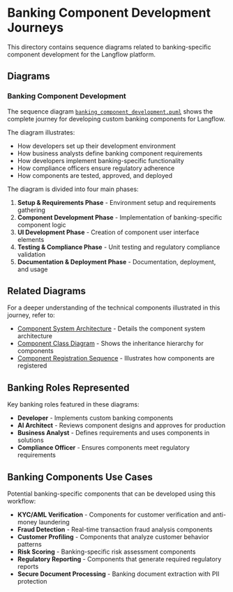 # Banking Component Development Journeys

This directory contains sequence diagrams related to banking-specific component development for the Langflow platform.

## Diagrams

### Banking Component Development

The sequence diagram [`banking_component_development.puml`](./banking_component_development.puml) shows the complete journey for developing custom banking components for Langflow.

The diagram illustrates:
- How developers set up their development environment
- How business analysts define banking component requirements
- How developers implement banking-specific functionality
- How compliance officers ensure regulatory adherence
- How components are tested, approved, and deployed

The diagram is divided into four main phases:
1. **Setup & Requirements Phase** - Environment setup and requirements gathering
2. **Component Development Phase** - Implementation of banking-specific component logic
3. **UI Development Phase** - Creation of component user interface elements
4. **Testing & Compliance Phase** - Unit testing and regulatory compliance validation
5. **Documentation & Deployment Phase** - Documentation, deployment, and usage

## Related Diagrams

For a deeper understanding of the technical components illustrated in this journey, refer to:

- [Component System Architecture](../../c4/backend/component_system/component_system_architecture.puml) - Details the component system architecture
- [Component Class Diagram](../../c4/backend/component_system/component_class_diagram.puml) - Shows the inheritance hierarchy for components
- [Component Registration Sequence](../../c4/backend/component_system/custom_component_registration_sequence.puml) - Illustrates how components are registered

## Banking Roles Represented

Key banking roles featured in these diagrams:

- **Developer** - Implements custom banking components
- **AI Architect** - Reviews component designs and approves for production
- **Business Analyst** - Defines requirements and uses components in solutions
- **Compliance Officer** - Ensures components meet regulatory requirements

## Banking Components Use Cases

Potential banking-specific components that can be developed using this workflow:

- **KYC/AML Verification** - Components for customer verification and anti-money laundering
- **Fraud Detection** - Real-time transaction fraud analysis components
- **Customer Profiling** - Components that analyze customer behavior patterns
- **Risk Scoring** - Banking-specific risk assessment components
- **Regulatory Reporting** - Components that generate required regulatory reports
- **Secure Document Processing** - Banking document extraction with PII protection 